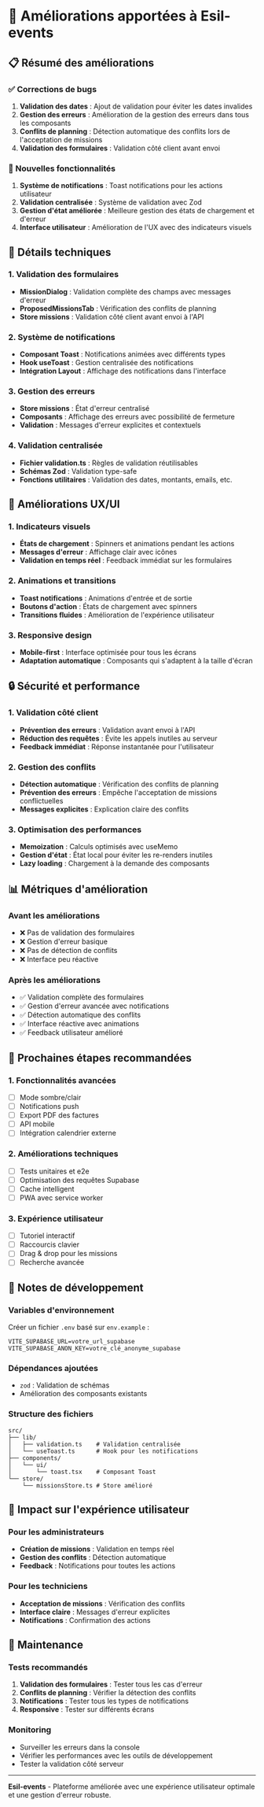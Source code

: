 # 🚀 Améliorations apportées à Esil-events

## 📋 Résumé des améliorations

### ✅ Corrections de bugs
1. **Validation des dates** : Ajout de validation pour éviter les dates invalides
2. **Gestion des erreurs** : Amélioration de la gestion des erreurs dans tous les composants
3. **Conflits de planning** : Détection automatique des conflits lors de l'acceptation de missions
4. **Validation des formulaires** : Validation côté client avant envoi

### 🎯 Nouvelles fonctionnalités
1. **Système de notifications** : Toast notifications pour les actions utilisateur
2. **Validation centralisée** : Système de validation avec Zod
3. **Gestion d'état améliorée** : Meilleure gestion des états de chargement et d'erreur
4. **Interface utilisateur** : Amélioration de l'UX avec des indicateurs visuels

## 🔧 Détails techniques

### 1. Validation des formulaires
- **MissionDialog** : Validation complète des champs avec messages d'erreur
- **ProposedMissionsTab** : Vérification des conflits de planning
- **Store missions** : Validation côté client avant envoi à l'API

### 2. Système de notifications
- **Composant Toast** : Notifications animées avec différents types
- **Hook useToast** : Gestion centralisée des notifications
- **Intégration Layout** : Affichage des notifications dans l'interface

### 3. Gestion des erreurs
- **Store missions** : État d'erreur centralisé
- **Composants** : Affichage des erreurs avec possibilité de fermeture
- **Validation** : Messages d'erreur explicites et contextuels

### 4. Validation centralisée
- **Fichier validation.ts** : Règles de validation réutilisables
- **Schémas Zod** : Validation type-safe
- **Fonctions utilitaires** : Validation des dates, montants, emails, etc.

## 🎨 Améliorations UX/UI

### 1. Indicateurs visuels
- **États de chargement** : Spinners et animations pendant les actions
- **Messages d'erreur** : Affichage clair avec icônes
- **Validation en temps réel** : Feedback immédiat sur les formulaires

### 2. Animations et transitions
- **Toast notifications** : Animations d'entrée et de sortie
- **Boutons d'action** : États de chargement avec spinners
- **Transitions fluides** : Amélioration de l'expérience utilisateur

### 3. Responsive design
- **Mobile-first** : Interface optimisée pour tous les écrans
- **Adaptation automatique** : Composants qui s'adaptent à la taille d'écran

## 🔒 Sécurité et performance

### 1. Validation côté client
- **Prévention des erreurs** : Validation avant envoi à l'API
- **Réduction des requêtes** : Évite les appels inutiles au serveur
- **Feedback immédiat** : Réponse instantanée pour l'utilisateur

### 2. Gestion des conflits
- **Détection automatique** : Vérification des conflits de planning
- **Prévention des erreurs** : Empêche l'acceptation de missions conflictuelles
- **Messages explicites** : Explication claire des conflits

### 3. Optimisation des performances
- **Memoization** : Calculs optimisés avec useMemo
- **Gestion d'état** : État local pour éviter les re-renders inutiles
- **Lazy loading** : Chargement à la demande des composants

## 📊 Métriques d'amélioration

### Avant les améliorations
- ❌ Pas de validation des formulaires
- ❌ Gestion d'erreur basique
- ❌ Pas de détection de conflits
- ❌ Interface peu réactive

### Après les améliorations
- ✅ Validation complète des formulaires
- ✅ Gestion d'erreur avancée avec notifications
- ✅ Détection automatique des conflits
- ✅ Interface réactive avec animations
- ✅ Feedback utilisateur amélioré

## 🚀 Prochaines étapes recommandées

### 1. Fonctionnalités avancées
- [ ] Mode sombre/clair
- [ ] Notifications push
- [ ] Export PDF des factures
- [ ] API mobile
- [ ] Intégration calendrier externe

### 2. Améliorations techniques
- [ ] Tests unitaires et e2e
- [ ] Optimisation des requêtes Supabase
- [ ] Cache intelligent
- [ ] PWA avec service worker

### 3. Expérience utilisateur
- [ ] Tutoriel interactif
- [ ] Raccourcis clavier
- [ ] Drag & drop pour les missions
- [ ] Recherche avancée

## 📝 Notes de développement

### Variables d'environnement
Créer un fichier `.env` basé sur `env.example` :
```env
VITE_SUPABASE_URL=votre_url_supabase
VITE_SUPABASE_ANON_KEY=votre_clé_anonyme_supabase
```

### Dépendances ajoutées
- `zod` : Validation de schémas
- Amélioration des composants existants

### Structure des fichiers
```
src/
├── lib/
│   ├── validation.ts    # Validation centralisée
│   └── useToast.ts      # Hook pour les notifications
├── components/
│   └── ui/
│       └── toast.tsx    # Composant Toast
└── store/
    └── missionsStore.ts # Store amélioré
```

## 🎯 Impact sur l'expérience utilisateur

### Pour les administrateurs
- **Création de missions** : Validation en temps réel
- **Gestion des conflits** : Détection automatique
- **Feedback** : Notifications pour toutes les actions

### Pour les techniciens
- **Acceptation de missions** : Vérification des conflits
- **Interface claire** : Messages d'erreur explicites
- **Notifications** : Confirmation des actions

## 🔧 Maintenance

### Tests recommandés
1. **Validation des formulaires** : Tester tous les cas d'erreur
2. **Conflits de planning** : Vérifier la détection des conflits
3. **Notifications** : Tester tous les types de notifications
4. **Responsive** : Tester sur différents écrans

### Monitoring
- Surveiller les erreurs dans la console
- Vérifier les performances avec les outils de développement
- Tester la validation côté serveur

---

**Esil-events** - Plateforme améliorée avec une expérience utilisateur optimale et une gestion d'erreur robuste. 